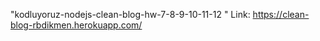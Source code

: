 "kodluyoruz-nodejs-clean-blog-hw-7-8-9-10-11-12
" 
Link: https://clean-blog-rbdikmen.herokuapp.com/
